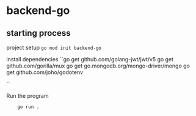 # backend-go

## starting process
project setup
``go mod init backend-go``

install dependencies
``go get github.com/golang-jwt/jwt/v5
go get github.com/gorilla/mux
go get go.mongodb.org/mongo-driver/mongo
go get github.com/joho/godotenv


``

Run the program
```
    go run .
```
